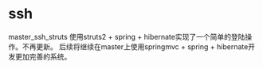 # ssh
master_ssh_struts 使用struts2 + spring + hibernate实现了一个简单的登陆操作。不再更新。
后续将继续在master上使用springmvc + spring + hibernate开发更加完善的系统。
